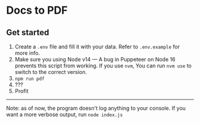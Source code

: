 # Docs to PDF

## Get started

1. Create a `.env` file and fill it with your data. Refer to `.env.example` for more info.
2. Make sure you using Node v14 — A bug in Puppeteer on Node 16 prevents this script from working. If you use `nvm`, You can run `nvm use` to switch to the correct version.
3. `npm run pdf`
4. ???
5. Profit

---

Note: as of now, the program doesn't log anything to your console. If you want a more verbose output, run `node index.js`
